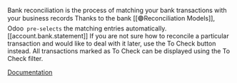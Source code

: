 Bank reconciliation is the process of matching your bank transactions with your business records
Thanks to the bank [[🟣Reconciliation Models]], Odoo` pre-selects` the matching entries automatically.
[[account.bank.statement]]
If you are not sure how to reconcile a particular transaction and would like to deal with it later, use the To Check button instead. 
All transactions marked as To Check can be displayed using the To Check filter.

[Documentation](https://www.odoo.com/documentation/17.0/applications/finance/accounting/bank/reconciliation.html)